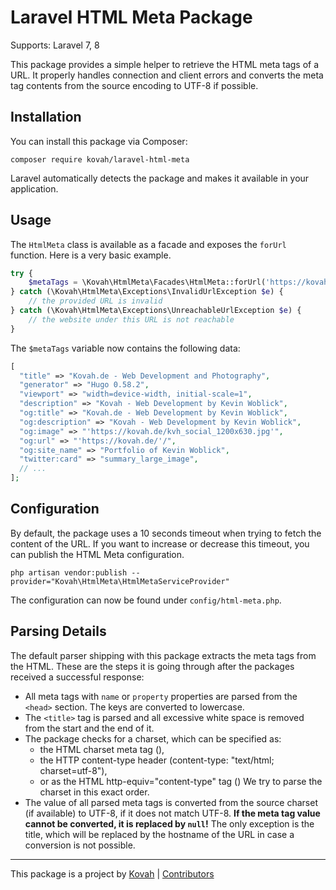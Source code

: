 # Laravel HTML Meta Package

Supports: Laravel 7, 8

This package provides a simple helper to retrieve the HTML meta tags of a URL. It properly handles connection and client errors and converts the meta tag contents from the source encoding to UTF-8 if possible.


## Installation

You can install this package via Composer:

```
composer require kovah/laravel-html-meta
```

Laravel automatically detects the package and makes it available in your application.


## Usage

The `HtmlMeta` class is available as a facade and exposes the `forUrl` function. Here is a very basic example.

```php
try {
    $metaTags = \Kovah\HtmlMeta\Facades\HtmlMeta::forUrl('https://kovah.de');
} catch (\Kovah\HtmlMeta\Exceptions\InvalidUrlException $e) {
    // the provided URL is invalid
} catch (\Kovah\HtmlMeta\Exceptions\UnreachableUrlException $e) {
    // the website under this URL is not reachable
}
```

The `$metaTags` variable now contains the following data:

```php
[
  "title" => "Kovah.de - Web Development and Photography",
  "generator" => "Hugo 0.58.2",
  "viewport" => "width=device-width, initial-scale=1",
  "description" => "Kovah - Web Development by Kevin Woblick",
  "og:title" => "Kovah.de - Web Development by Kevin Woblick",
  "og:description" => "Kovah - Web Development by Kevin Woblick",
  "og:image" => "'https://kovah.de/kvh_social_1200x630.jpg'",
  "og:url" => "'https://kovah.de/'/",
  "og:site_name" => "Portfolio of Kevin Woblick",
  "twitter:card" => "summary_large_image",
  // ...
];
```


## Configuration

By default, the package uses a 10 seconds timeout when trying to fetch the content of the URL. If you want to increase or decrease this timeout, you can publish the HTML Meta configuration.

```
php artisan vendor:publish --provider="Kovah\HtmlMeta\HtmlMetaServiceProvider"
```

The configuration can now be found under `config/html-meta.php`.


## Parsing Details

The default parser shipping with this package extracts the meta tags from the HTML. These are the steps it is going through after the packages received a successful response:

- All meta tags with `name` or `property` properties are parsed from the `<head>` section. The keys are converted to lowercase.
- The `<title>` tag is parsed and all excessive white space is removed from the start and the end of it.
- The package checks for a charset, which can be specified as:
  - the HTML charset meta tag (<meta charset="utf-8">),
  - the HTTP content-type header (content-type: "text/html; charset=utf-8"),
  - or as the HTML http-equiv="content-type" tag (<meta http-equiv="content-type" content="text/html;
  charset=utf-8">) We try to parse the charset in this exact order.
- The value of all parsed meta tags is converted from the source charset (if available) to UTF-8, if it does not match UTF-8. **If the meta tag value cannot be converted, it is replaced by `null`!** The only exception is the title, which will be replaced by the hostname of the URL in case a conversion is not possible.


---


This package is a project by [Kovah](https://kovah.de) | [Contributors](https://github.com/Kovah/laravel-html-meta/graphs/contributors)
